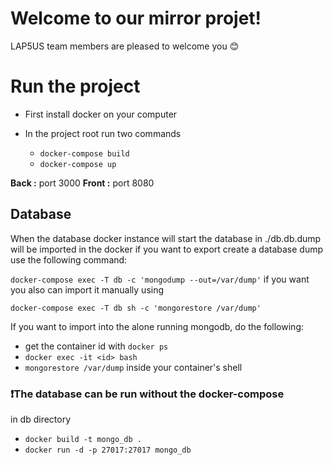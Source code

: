 # Welcome to our mirror projet!

LAP5US team members are pleased to welcome you :blush:


# Run the project

 - First install docker on your computer
 - In the project root run two commands

     - `docker-compose build`
     - `docker-compose up`


**Back :** port 3000
**Front :** port 8080 

## Database

When the database docker instance will start the database in ./db.db.dump will be imported in the docker
if you want to export create a database dump use the following command:
	

`docker-compose exec -T db -c 'mongodump --out=/var/dump'`
if you want you also can import it manually using

`docker-compose exec -T db sh -c 'mongorestore /var/dump'`

If you want to import into the alone running mongodb, do the following:
- get the container id with `docker ps`
- `docker exec -it <id> bash`
- `mongorestore /var/dump` inside your container's shell

### :exclamation:The database can be run without the docker-compose
in db directory

 - `docker build -t mongo_db .`
 - `docker run -d -p 27017:27017 mongo_db`

